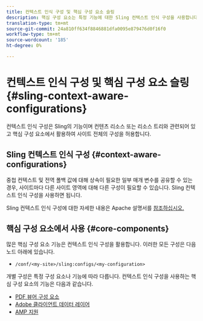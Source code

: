 ```yaml
---
title: 컨텍스트 인식 구성 및 핵심 구성 요소 슬링
description: 핵심 구성 요소는 특정 기능에 대한 Sling 컨텍스트 인식 구성을 사용합니다
translation-type: tm+mt
source-git-commit: 24a810ff634f8846881dfa0095e879476d0f16f0
workflow-type: tm+mt
source-wordcount: '185'
ht-degree: 0%

---
```



# 컨텍스트 인식 구성 및 핵심 구성 요소 슬링 {#sling-context-aware-configurations}

컨텍스트 인식 구성은 Sling의 기능이며 컨텐츠 리소스 또는 리소스 트리와 관련되어 있고 핵심 구성 요소에서 활용하여 사이트 전체의 구성을 허용합니다.

## Sling 컨텍스트 인식 구성 {#context-aware-configurations}

중첩 컨텍스트 및 전역 폴백 값에 대해 상속이 필요한 일부 매개 변수를 공유할 수 있는 경우, 사이트마다 다른 사이트 영역에 대해 다른 구성이 필요할 수 있습니다. Sling 컨텍스트 인식 구성을 사용하면 됩니다.

Sling 컨텍스트 인식 구성에 대한 자세한 내용은 Apache 설명서를 [참조하십시오.](https://sling.apache.org/documentation/bundles/context-aware-configuration/context-aware-configuration.html)

## 핵심 구성 요소에서 사용 {#core-components}

많은 핵심 구성 요소 기능은 컨텍스트 인식 구성을 활용합니다. 이러한 모든 구성은 다음 노드 아래에 있습니다.

* `/conf/<my-site>/sling:configs/<my-configuration>`

개별 구성은 특정 구성 요소나 기능에 따라 다릅니다. 컨텍스트 인식 구성을 사용하는 핵심 구성 요소의 기능은 다음과 같습니다.

* [PDF 뷰어 구성 요소](https://github.com/adobe/aem-core-wcm-components/tree/master/content/src/content/jcr_root/apps/core/wcm/components/pdfviewer/v1/pdfviewer#context-aware-config)
* [Adobe 클라이언트 데이터 레이어](/help/developing/data-layer/overview.md#installation-activation)
* [AMP 지원](https://github.com/adobe/aem-core-wcm-components/tree/master/extensions/amp)
